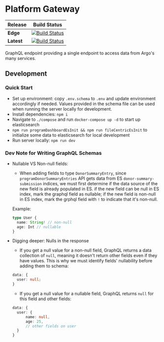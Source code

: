 # Platform Gateway

| Release    | Build Status                                                                                                                                                                              |
| ---------- | ----------------------------------------------------------------------------------------------------------------------------------------------------------------------------------------- |
| **Edge**   | [![Build Status](https://jenkins.qa.cancercollaboratory.org/buildStatus/icon?job=ARGO%2Fgateway%2Fdevelop)](https://jenkins.qa.cancercollaboratory.org/job/ARGO/job/gateway/job/develop/) |
| **Latest** | [![Build Status](https://jenkins.qa.cancercollaboratory.org/buildStatus/icon?job=ARGO%2Fgateway%2Fmaster)](https://jenkins.qa.cancercollaboratory.org/job/ARGO/job/gateway/job/master/)   |

GraphQL endpoint providing a single endpoint to access data from Argo's many services.

## Development

### Quick Start

- Set up environment: copy `.env.schema` to `.env` and update environment accordingly if needed. Values provided in the schema file can be used when running the server locally for development.
- Install dependencies: `npm i`
- Navigate to `./compose` and run `docker-compose up -d` to start up elasticsearch
- `npm run programDashboardEsInit && npm run fileCentricEsInit` to initialize some data to elasticsearch for local development
- Run server locally: `npm run dev`

### Dev Note for Writing GraphQL Schemas

- Nullable VS Non-null fields:

  - When adding fields to type `DonorSummaryEntry`, since `programDonorSummaryEntries` API gets data from ES `donor-summary-submission` indices, we must first determine if the data source of the new field is already populated in ES. if the new field can be null in ES index, mark the graphql field as nullable; if the new field is non-null in ES index, mark the grphql field with `!` to indicate that it's non-null.

  Example:

  ```ts
  type User {
    name: String! // non-null
    age: Int // nullable
  }
  ```

- Digging deeper: Nulls in the response

  - If you get a null value for a non-null field, GraphQL returns a data collection of `null`, meaning it doesn't return other fields even if they have values. This is why we must identify fields' nullability before adding them to schema:

  ```ts
  data: {
    user: null;
  }
  ```

  - If you get a null value for a nullable field, GraphQL returns `null` for this field and other fields:

  ```ts
  data: {
    user: {
        name: null,
        age: 25,
        // other fields on user
    }
  }
  ```
